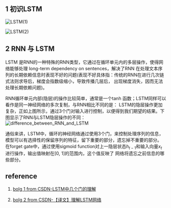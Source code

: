 ## 1 初识LSTM
![LSTM(1)](https://github.com/Vita112/notes_for_NLP/blob/master/methods-models/img/LSTM_model(1).jpg)

![LSTM(2)](https://github.com/Vita112/notes_for_NLP/blob/master/methods-models/img/LSTM_model(2).jpg)

## 2 RNN 与 LSTM 
LSTM 是RNN的一种特殊的RNN类型，它通过在循环单元内的多层操作，使得网络能够处理 long-term dependency on sentences，解决了RNN
在处理文本序列的长期依赖信息时表现不好的问题(表现不好具体指：传统的RNN在进行几次链式法则求导后，梯度会指数级缩小，导致传播几层后，
出现梯度消失，因而无法处理长期依赖问题)。

RNN循环单元内部(隐层)的操作比较简单，通常是一个tanh 函数；LSTM同样可以看作是同一神经网络的多次复制，与RNN相比不同的是：
LSTM的隐层操作更加复杂，正如上图所示，通过3个门对输入进行控制，以便得到我们期望的结果。下图显示了RNN与LSTM隐层操作的不同：
![difference_between_RNN_and_LSTM]()

通俗来讲，LSTM中，循环的神经网络通过使用3个门，来控制处理序列的信息，模型可以有选择性的保留序列的特征，留下重要的部分，遗忘掉不重要的部分。
在forget gate中，通过使用sigmoid function对上一隐层状态$h_{t-1}$和输入向量$x_{t}$进行操作，输出值映射在\[0, 1]的范围内，这个值反映了
网络将遗忘之前信息的哪些部分。

## reference
1. [bolg 1 from CSDN-LSTM中几个门的理解](https://blog.csdn.net/zhuiqiuzhuoyue583/article/details/80381041)

2. [bolg 2 from CSDN-【译文】理解LSTM网络](https://www.jianshu.com/p/9dc9f41f0b29)
